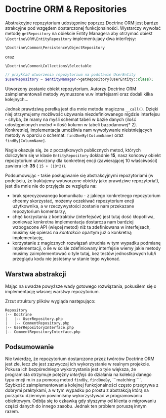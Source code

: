 # Doctrine ORM & Repositories

Abstrakcyjne repozytorium udostępnine poprzez Doctrine ORM jest bardzo atrakcyjne pod wzgędem dostarczonej funkcjonalności. Wystarczy wywołać metodę ```getRepository``` na obiekcie Entity Managera aby otrzymać obiekt ```\Doctrine\ORM\EntityRepository``` implementujacy dwa interfejsy:

```\Doctrine\Common\Persistence\ObjectRepository```

oraz

```\Doctrine\Common\Collections\Selectable```

```php
// przykład utworzenia repozytorium na podstawie UserEntity
$userRepository = $entityManager->getRepository(UserEntity::class);
```

Utworzony zostanie obiekt repozytorium. Autorzy Doctrine ORM zaimplementowali metody wymuszone w.w interfejsami oraz dodali kilka kolejnych...

Jednak prawdziwą perełką jest dla mnie metoda magiczna ```__call()```. Dzięki niej otrzymujemy możliwość używania niezdefiniowanego nigdzie interfejsu - chyba, że mamy na myśli schemat tabeli w bazie danych (ilość udostępnionych *metod* = ilość kolumn w tabeli bazodanowej* 2).
Konkretniej, implementacja umożliwia nam wywoływanie nieistniejących metody w oparciu o schemat: ```findOneBy[ColumnName]``` oraz ```findBy[ColumnName]```.

Nagle okazuje się, że z początkowych publicznych metod, których doliczyłem się w klasie ```EntityRepository``` dokładnie **15**, nasz końcowy obiekt repozytorium utworzony dla konkretnej encji (zawierającej 10 właściwości) zawiera ich **35** ( ```15 + (10*2)```).

Podsumowując - takie posługiwanie się abstrakcyjnymi repozytoriami (w podejściu, że traktujemy wytworzone obiekty jako prawdziwe repozytoria!), jest dla mnie nie do przyjęcia ze względu na:

- brak sprecyzowanego komunikatu - z jakiego konkretnego repozytorium chcemy skorzystać, możemy oczekiwać repozytorium encji użytkownika, a w rzeczywystości zostanie nam przekazane repozytorium komentarzy,
- chęć korzystania z kontraktów (interfejsów) jest tutaj dość kłopotliwa, ponieważ konkretna implementacja dostarcza nam bardziej wzbogacone API (więcej metod) niż ta zdefiniowana w interfejsach, musimy się opierać na *kontrakcie* opartym już o konkretną implementację,
- korzystanie z magicznych rozwiązań utrudnia w tym wypadku podmianę implementacji, o ile w ściśle zdefiniowany interfejsie wiemy jakie metody musimy zaimplementować o tyle tutaj, bez testów jednostkowych lub/i przeglądu kodu nie jesteśmy w stanie tego wykonać.

## Warstwa abstrakcji

Mając na uwadze powyższe wady gotowego rozwiązania, pokusiłem się o implementację własnej warstwy repozytorium.

Zrzut struktury plików wygląda następująco:

```
Repository
|-- Doctrine
|   |-- UserRepository.php
|   |-- CommentRepository.php
|-- UserRepositoryInterface.php
|-- CommentRepositoryInterface.php
```

## Podsumowanie

Nie twierdzę, że repozytorium dostarczone przez twórców Doctrine ORM jest złe, lecz złe jest zazwyczaj ich wykorzystanie w realnym projekcie. Pokusa ich bezpśredniego wykorzystania jest o tyle większa, że programista otrzymuje potężny *interfejs* do działania na kolekcji danego typu encji m.in za pomocą metod ```findBy```, ```findOneBy```, ```matching````. Szybkość zaimplementowania kolejnej funkcjonalności często przegrywa z dobrymi praktykami, a w tym wypadku po prostu z abstrakcją którą na porządku dziennym powinniśmy wykorzystywać w programowaniu obiektowym. Odbija się to czkawką gdy słyszymy od klienta o migrowaniu części danych do innego zasobu. Jednak ten problem poruszę innym razem. 